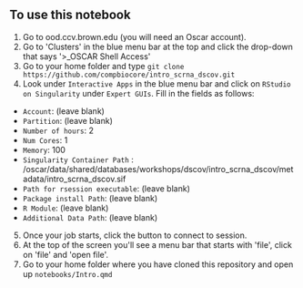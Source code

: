 ## To use this notebook
1.  Go to ood.ccv.brown.edu (you will need an Oscar account).
2.  Go to 'Clusters' in the blue menu bar at the top and click the drop-down that says '\>\_OSCAR Shell Access'
3.  Go to your home folder and type `git clone https://github.com/compbiocore/intro_scrna_dscov.git`
4.  Look under `Interactive Apps` in the blue menu bar and click on `RStudio on Singularity` under `Expert GUIs`.
Fill in the fields as follows:
-   `Account`: (leave blank)
-   `Partition`: (leave blank)
-   `Number of hours`: 2
-   `Num Cores`: 1
-   `Memory`: 100
-   `Singularity Container Path` : /oscar/data/shared/databases/workshops/dscov/intro_scrna_dscov/metadata/intro_scrna_dscov.sif
-   `Path for rsession executable`: (leave blank)
-   `Package install Path`: (leave blank)
-   `R Module`: (leave blank)
-   `Additional Data Path`: (leave blank)
5.  Once your job starts, click the button to connect to session.
6.  At the top of the screen you'll see a menu bar that starts with 'file', click on 'file' and 'open file'.
7.  Go to your home folder where you have cloned this repository and open up `notebooks/Intro.qmd` 

